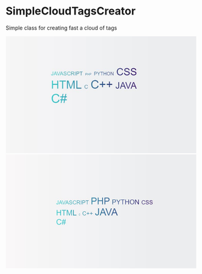 # SimpleCloudTagsCreator
<p>Simple class for creating fast a cloud of tags</p>
<img src="example1.JPG" alt="example 1" /><br />
<img src="example2.JPG" alt="example2" />
